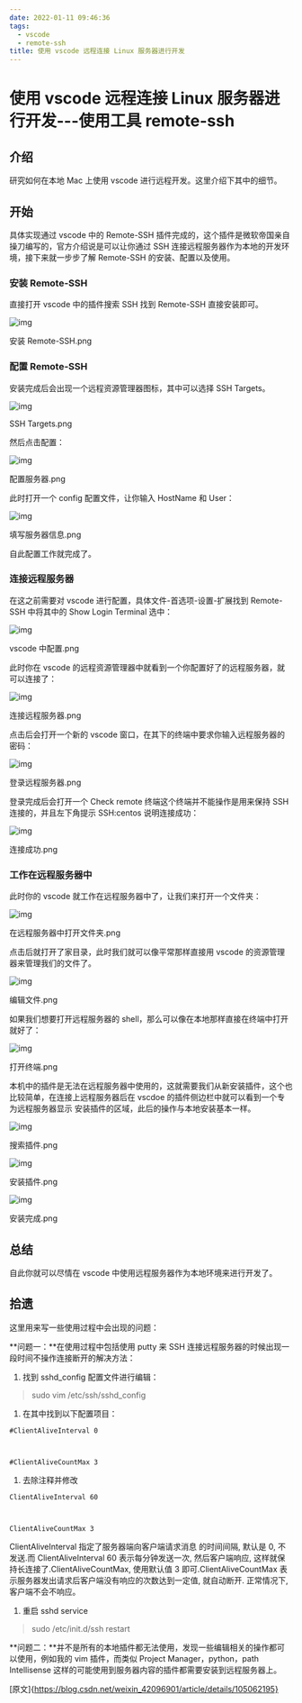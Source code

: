 ```yaml
---
date: 2022-01-11 09:46:36
tags:
  - vscode
  - remote-ssh
title: 使用 vscode 远程连接 Linux 服务器进行开发
---
```


# 使用 vscode 远程连接 Linux 服务器进行开发---使用工具 remote-ssh

## 介绍

研究如何在本地 Mac 上使用 vscode 进行远程开发。这里介绍下其中的细节。

## 开始

具体实现通过 vscode 中的 Remote-SSH 插件完成的，这个插件是微软帝国亲自操刀编写的，官方介绍说是可以让你通过 SSH 连接远程服务器作为本地的开发环境，接下来就一步步了解 Remote-SSH 的安装、配置以及使用。

### 安装 Remote-SSH

直接打开 vscode 中的插件搜索 SSH 找到 Remote-SSH 直接安装即可。

![img](https://imgconvert.csdnimg.cn/aHR0cHM6Ly91cGxvYWQtaW1hZ2VzLmppYW5zaHUuaW8vdXBsb2FkX2ltYWdlcy8yNTM3NDI5LTEwMTNmYjQ1YmU4Mjg5NmYucG5nP2ltYWdlTW9ncjIvYXV0by1vcmllbnQvc3RyaXB8aW1hZ2VWaWV3Mi8yL3cvNTMxL2Zvcm1hdC93ZWJw?x-oss-process=image/format,png)

安装 Remote-SSH.png

### 配置 Remote-SSH

安装完成后会出现一个远程资源管理器图标，其中可以选择 SSH Targets。

![img](https://imgconvert.csdnimg.cn/aHR0cHM6Ly91cGxvYWQtaW1hZ2VzLmppYW5zaHUuaW8vdXBsb2FkX2ltYWdlcy8yNTM3NDI5LTRjODRlYzE4OWU4MTUyZGMucG5nP2ltYWdlTW9ncjIvYXV0by1vcmllbnQvc3RyaXB8aW1hZ2VWaWV3Mi8yL3cvNDExL2Zvcm1hdC93ZWJw?x-oss-process=image/format,png)

SSH Targets.png

然后点击配置：

![img](https://imgconvert.csdnimg.cn/aHR0cHM6Ly91cGxvYWQtaW1hZ2VzLmppYW5zaHUuaW8vdXBsb2FkX2ltYWdlcy8yNTM3NDI5LWNlZTcxMGI0NGFiZjMzNGIucG5nP2ltYWdlTW9ncjIvYXV0by1vcmllbnQvc3RyaXB8aW1hZ2VWaWV3Mi8yL3cvMTAzMS9mb3JtYXQvd2VicA?x-oss-process=image/format,png)

配置服务器.png

此时打开一个 config 配置文件，让你输入 HostName 和 User：

![img](https://imgconvert.csdnimg.cn/aHR0cHM6Ly91cGxvYWQtaW1hZ2VzLmppYW5zaHUuaW8vdXBsb2FkX2ltYWdlcy8yNTM3NDI5LWE0YjI5M2MxZTk0OGJmNDEucG5nP2ltYWdlTW9ncjIvYXV0by1vcmllbnQvc3RyaXB8aW1hZ2VWaWV3Mi8yL3cvODU4L2Zvcm1hdC93ZWJw?x-oss-process=image/format,png)

填写服务器信息.png

自此配置工作就完成了。

### 连接远程服务器

在这之前需要对 vscode 进行配置，具体文件-首选项-设置-扩展找到 Remote-SSH 中将其中的 Show Login Terminal 选中：

![img](https://imgconvert.csdnimg.cn/aHR0cHM6Ly91cGxvYWQtaW1hZ2VzLmppYW5zaHUuaW8vdXBsb2FkX2ltYWdlcy8yNTM3NDI5LTlmMjk3NTdhNGQ5NjhkMTQucG5nP2ltYWdlTW9ncjIvYXV0by1vcmllbnQvc3RyaXB8aW1hZ2VWaWV3Mi8yL3cvODg0L2Zvcm1hdC93ZWJw?x-oss-process=image/format,png)

vscode 中配置.png

此时你在 vscode 的远程资源管理器中就看到一个你配置好了的远程服务器，就可以连接了：

![img](https://imgconvert.csdnimg.cn/aHR0cHM6Ly91cGxvYWQtaW1hZ2VzLmppYW5zaHUuaW8vdXBsb2FkX2ltYWdlcy8yNTM3NDI5LTgzMmU0NWZmMGI5OWRkZTYucG5nP2ltYWdlTW9ncjIvYXV0by1vcmllbnQvc3RyaXB8aW1hZ2VWaWV3Mi8yL3cvMzg5L2Zvcm1hdC93ZWJw?x-oss-process=image/format,png)

连接远程服务器.png

点击后会打开一个新的 vscode 窗口，在其下的终端中要求你输入远程服务器的密码：

![img](https://imgconvert.csdnimg.cn/aHR0cHM6Ly91cGxvYWQtaW1hZ2VzLmppYW5zaHUuaW8vdXBsb2FkX2ltYWdlcy8yNTM3NDI5LTk0OTA0NjNjZmExM2U3OWUucG5nP2ltYWdlTW9ncjIvYXV0by1vcmllbnQvc3RyaXB8aW1hZ2VWaWV3Mi8yL3cvMTAyMi9mb3JtYXQvd2VicA?x-oss-process=image/format,png)

登录远程服务器.png

登录完成后会打开一个 Check remote 终端这个终端并不能操作是用来保持 SSH 连接的，并且左下角提示 SSH:centos 说明连接成功：

![img](https://imgconvert.csdnimg.cn/aHR0cHM6Ly91cGxvYWQtaW1hZ2VzLmppYW5zaHUuaW8vdXBsb2FkX2ltYWdlcy8yNTM3NDI5LTNlMTE3NjQ2NjhiMmM4MDMucG5nP2ltYWdlTW9ncjIvYXV0by1vcmllbnQvc3RyaXB8aW1hZ2VWaWV3Mi8yL3cvMTAxOS9mb3JtYXQvd2VicA?x-oss-process=image/format,png)

连接成功.png

### 工作在远程服务器中

此时你的 vscode 就工作在远程服务器中了，让我们来打开一个文件夹：

![img](https://imgconvert.csdnimg.cn/aHR0cHM6Ly91cGxvYWQtaW1hZ2VzLmppYW5zaHUuaW8vdXBsb2FkX2ltYWdlcy8yNTM3NDI5LTMxNmEwZmNmZmU5ZmFmZTIucG5nP2ltYWdlTW9ncjIvYXV0by1vcmllbnQvc3RyaXB8aW1hZ2VWaWV3Mi8yL3cvNzIxL2Zvcm1hdC93ZWJw?x-oss-process=image/format,png)

在远程服务器中打开文件夹.png

点击后就打开了家目录，此时我们就可以像平常那样直接用 vscode 的资源管理器来管理我们的文件了。

![img](https://imgconvert.csdnimg.cn/aHR0cHM6Ly91cGxvYWQtaW1hZ2VzLmppYW5zaHUuaW8vdXBsb2FkX2ltYWdlcy8yNTM3NDI5LWRiYzI4NmU4MjcyOTlmMjcucG5nP2ltYWdlTW9ncjIvYXV0by1vcmllbnQvc3RyaXB8aW1hZ2VWaWV3Mi8yL3cvMjc2L2Zvcm1hdC93ZWJw?x-oss-process=image/format,png)

编辑文件.png

如果我们想要打开远程服务器的 shell，那么可以像在本地那样直接在终端中打开就好了：

![img](https://imgconvert.csdnimg.cn/aHR0cHM6Ly91cGxvYWQtaW1hZ2VzLmppYW5zaHUuaW8vdXBsb2FkX2ltYWdlcy8yNTM3NDI5LTg2MTMxYmUxNWQxYWMwZmMucG5nP2ltYWdlTW9ncjIvYXV0by1vcmllbnQvc3RyaXB8aW1hZ2VWaWV3Mi8yL3cvODY2L2Zvcm1hdC93ZWJw?x-oss-process=image/format,png)

打开终端.png

本机中的插件是无法在远程服务器中使用的，这就需要我们从新安装插件，这个也比较简单，在连接上远程服务器后在 vscdoe 的插件侧边栏中就可以看到一个专为远程服务器显示 安装插件的区域，此后的操作与本地安装基本一样。

![img](https://imgconvert.csdnimg.cn/aHR0cHM6Ly91cGxvYWQtaW1hZ2VzLmppYW5zaHUuaW8vdXBsb2FkX2ltYWdlcy8yNTM3NDI5LTg4MjAxOGE2NmI2ZThjMjYucG5nP2ltYWdlTW9ncjIvYXV0by1vcmllbnQvc3RyaXB8aW1hZ2VWaWV3Mi8yL3cvMzIyL2Zvcm1hdC93ZWJw?x-oss-process=image/format,png)

搜索插件.png

![img](https://imgconvert.csdnimg.cn/aHR0cHM6Ly91cGxvYWQtaW1hZ2VzLmppYW5zaHUuaW8vdXBsb2FkX2ltYWdlcy8yNTM3NDI5LTNkZTQ0NzBjMjA2OTViZDEucG5nP2ltYWdlTW9ncjIvYXV0by1vcmllbnQvc3RyaXB8aW1hZ2VWaWV3Mi8yL3cvMjgwL2Zvcm1hdC93ZWJw?x-oss-process=image/format,png)

安装插件.png

![img](https://imgconvert.csdnimg.cn/aHR0cHM6Ly91cGxvYWQtaW1hZ2VzLmppYW5zaHUuaW8vdXBsb2FkX2ltYWdlcy8yNTM3NDI5LWYwNzMyODhlNzIwOWQ5N2QucG5nP2ltYWdlTW9ncjIvYXV0by1vcmllbnQvc3RyaXB8aW1hZ2VWaWV3Mi8yL3cvMjg0L2Zvcm1hdC93ZWJw?x-oss-process=image/format,png)

安装完成.png

## 总结

自此你就可以尽情在 vscode 中使用远程服务器作为本地环境来进行开发了。

## 拾遗

这里用来写一些使用过程中会出现的问题：

**问题一：**在使用过程中包括使用 putty 来 SSH 连接远程服务器的时候出现一段时间不操作连接断开的解决方法：

1. 找到 sshd_config 配置文件进行编辑：

> sudo vim /etc/ssh/sshd_config

1. 在其中找到以下配置项目：

```
#ClientAliveInterval 0



#ClientAliveCountMax 3
```

1. 去除注释并修改

```
ClientAliveInterval 60



ClientAliveCountMax 3
```

ClientAliveInterval 指定了服务器端向客户端请求消息 的时间间隔, 默认是 0, 不发送.而 ClientAliveInterval 60 表示每分钟发送一次, 然后客户端响应, 这样就保持长连接了.ClientAliveCountMax, 使用默认值 3 即可.ClientAliveCountMax 表示服务器发出请求后客户端没有响应的次数达到一定值, 就自动断开. 正常情况下, 客户端不会不响应。

1. 重启 sshd service

> sudo /etc/init.d/ssh restart

**问题二：**并不是所有的本地插件都无法使用，发现一些编辑相关的操作都可以使用，例如我的 vim 插件，而类似 Project Manager，python，path Intellisense 这样的可能使用到服务器内容的插件都需要安装到远程服务器上。

[原文]{https://blog.csdn.net/weixin_42096901/article/details/105062195}
